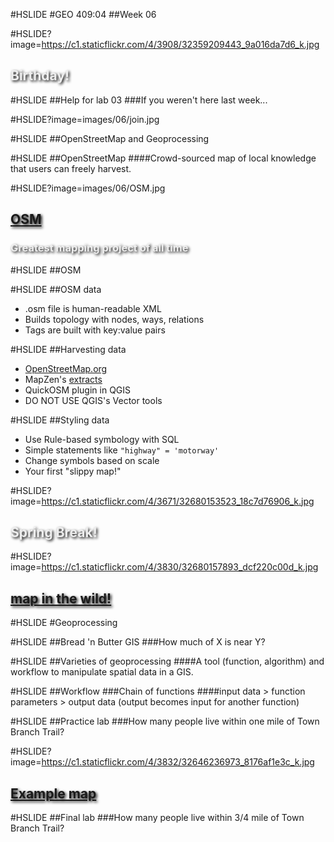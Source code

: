 #HSLIDE
#GEO 409:04
##Week 06

#HSLIDE?image=https://c1.staticflickr.com/4/3908/32359209443_9a016da7d6_k.jpg
<h2 style="color:#eee;text-shadow: 2px 2px 4px #000;">Birthday!</h2>

#HSLIDE
##Help for lab 03
###If you weren't here last week...

#HSLIDE?image=images/06/join.jpg

#HSLIDE
##OpenStreetMap and Geoprocessing

#HSLIDE
##OpenStreetMap
####Crowd-sourced map of local knowledge that users can freely harvest.

#HSLIDE?image=images/06/OSM.jpg
<h2 style="color:#eee;text-shadow: 2px 2px 4px #000;"><a href="http://www.openstreetmap.org/note/704210#map=11/38.0492/-84.5000&layers=N" target="_blank">OSM</a></h2>
<h3 style="color:#eee;text-shadow: 2px 2px 4px #000;">Greatest mapping project of all time</h3>



#HSLIDE
##OSM

#HSLIDE
##OSM data
* .osm file is human-readable XML
* Builds topology with nodes, ways, relations
* Tags are built with key:value pairs

#HSLIDE
##Harvesting data
* [OpenStreetMap.org](http://www.openstreetmap.org)
* MapZen's [extracts](https://mapzen.com/data/metro-extracts/)
* QuickOSM plugin in QGIS
* DO NOT USE QGIS's Vector tools


#HSLIDE
##Styling data
* Use Rule-based symbology with SQL
* Simple statements like ```"highway" = 'motorway'```
* Change symbols based on scale
* Your first "slippy map!"

#HSLIDE?image=https://c1.staticflickr.com/4/3671/32680153523_18c7d76906_k.jpg
<h2 style="color:#eee;text-shadow: 2px 2px 4px #000;">Spring Break!</h2>

#HSLIDE?image=https://c1.staticflickr.com/4/3830/32680157893_dcf220c00d_k.jpg
<h2 style="color:#eee;text-shadow: 2px 2px 4px #000;"><a href="https://www.flickr.com/photos/28640579@N02/32680157893/in/dateposted-public/" target="_blank">map in the wild!</a></h2>


#HSLIDE
#Geoprocessing


#HSLIDE
##Bread 'n Butter GIS
###How much of X is near Y?

#HSLIDE
##Varieties of geoprocessing
####A tool (function, algorithm) and workflow to manipulate spatial data in a GIS.

#HSLIDE
##Workflow
###Chain of functions
####input data > function parameters > output data (output becomes input for another function)

#HSLIDE
##Practice lab
###How many people live within one mile of Town Branch Trail?

#HSLIDE?image=https://c1.staticflickr.com/4/3832/32646236973_8176af1e3c_k.jpg
<h2 style="color:#eee;text-shadow: 2px 2px 4px #000;"><a href="https://www.flickr.com/photos/28640579@N02/32646236973/in/dateposted-public/" target="_blank">Example map</a></h2>

#HSLIDE
##Final lab
###How many people live within 3/4 mile of Town Branch Trail?

